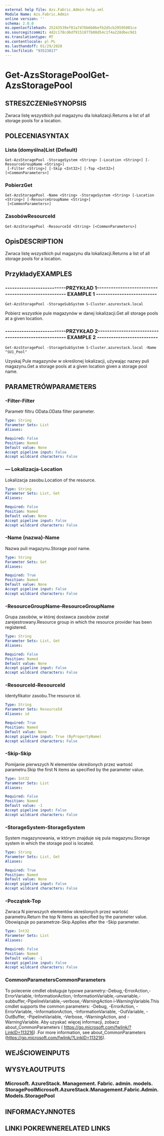 ```yaml
---
external help file: Azs.Fabric.Admin-help.xml
Module Name: Azs.Fabric.Admin
online version: ''
schema: 2.0.0
ms.openlocfilehash: 25243539ef01a7476b6b0befb2d5cb29595001ce
ms.sourcegitcommit: 4d2c178cd6df9151877b08d54c1f4a228dbec9d1
ms.translationtype: MT
ms.contentlocale: pl-PL
ms.lasthandoff: 01/29/2020
ms.locfileid: "93523817"
---
```

# <span data-ttu-id="4e3bb-101">Get-AzsStoragePool</span><span class="sxs-lookup"><span data-stu-id="4e3bb-101">Get-AzsStoragePool</span></span>

## <span data-ttu-id="4e3bb-102">STRESZCZENIe</span><span class="sxs-lookup"><span data-stu-id="4e3bb-102">SYNOPSIS</span></span>
<span data-ttu-id="4e3bb-103">Zwraca listę wszystkich pul magazynu dla lokalizacji.</span><span class="sxs-lookup"><span data-stu-id="4e3bb-103">Returns a list of all storage pools for a location.</span></span>

## <span data-ttu-id="4e3bb-104">POLECENIA</span><span class="sxs-lookup"><span data-stu-id="4e3bb-104">SYNTAX</span></span>

### <span data-ttu-id="4e3bb-105">Lista (domyślna)</span><span class="sxs-lookup"><span data-stu-id="4e3bb-105">List (Default)</span></span>
```
Get-AzsStoragePool -StorageSystem <String> [-Location <String>] [-ResourceGroupName <String>]
 [-Filter <String>] [-Skip <Int32>] [-Top <Int32>] [<CommonParameters>]
```

### <span data-ttu-id="4e3bb-106">Pobierz</span><span class="sxs-lookup"><span data-stu-id="4e3bb-106">Get</span></span>
```
Get-AzsStoragePool -Name <String> -StorageSystem <String> [-Location <String>] [-ResourceGroupName <String>]
 [<CommonParameters>]
```

### <span data-ttu-id="4e3bb-107">Zasobów</span><span class="sxs-lookup"><span data-stu-id="4e3bb-107">ResourceId</span></span>
```
Get-AzsStoragePool -ResourceId <String> [<CommonParameters>]
```

## <span data-ttu-id="4e3bb-108">Opis</span><span class="sxs-lookup"><span data-stu-id="4e3bb-108">DESCRIPTION</span></span>
<span data-ttu-id="4e3bb-109">Zwraca listę wszystkich pul magazynu dla lokalizacji.</span><span class="sxs-lookup"><span data-stu-id="4e3bb-109">Returns a list of all storage pools for a location.</span></span>

## <span data-ttu-id="4e3bb-110">Przykłady</span><span class="sxs-lookup"><span data-stu-id="4e3bb-110">EXAMPLES</span></span>

### <span data-ttu-id="4e3bb-111">--------------------------PRZYKŁAD 1--------------------------</span><span class="sxs-lookup"><span data-stu-id="4e3bb-111">-------------------------- EXAMPLE 1 --------------------------</span></span>
```
Get-AzsStoragePool -StorageSubSystem S-Cluster.azurestack.local
```

<span data-ttu-id="4e3bb-112">Pobierz wszystkie pule magazynów w danej lokalizacji.</span><span class="sxs-lookup"><span data-stu-id="4e3bb-112">Get all storage pools at a given location.</span></span>

### <span data-ttu-id="4e3bb-113">--------------------------PRZYKŁAD 2--------------------------</span><span class="sxs-lookup"><span data-stu-id="4e3bb-113">-------------------------- EXAMPLE 2 --------------------------</span></span>
```
Get-AzsStoragePool -StorageSubSystem S-Cluster.azurestack.local -Name "SU1_Pool"
```

<span data-ttu-id="4e3bb-114">Uzyskaj Pule magazynów w określonej lokalizacji, używając nazwy puli magazynu.</span><span class="sxs-lookup"><span data-stu-id="4e3bb-114">Get a storage pools at a given location given a storage pool name.</span></span>

## <span data-ttu-id="4e3bb-115">PARAMETRÓW</span><span class="sxs-lookup"><span data-stu-id="4e3bb-115">PARAMETERS</span></span>

### <span data-ttu-id="4e3bb-116">-Filter</span><span class="sxs-lookup"><span data-stu-id="4e3bb-116">-Filter</span></span>
<span data-ttu-id="4e3bb-117">Parametr filtru OData.</span><span class="sxs-lookup"><span data-stu-id="4e3bb-117">OData filter parameter.</span></span>

```yaml
Type: String
Parameter Sets: List
Aliases: 

Required: False
Position: Named
Default value: None
Accept pipeline input: False
Accept wildcard characters: False
```

### <span data-ttu-id="4e3bb-118">— Lokalizacja</span><span class="sxs-lookup"><span data-stu-id="4e3bb-118">-Location</span></span>
<span data-ttu-id="4e3bb-119">Lokalizacja zasobu.</span><span class="sxs-lookup"><span data-stu-id="4e3bb-119">Location of the resource.</span></span>

```yaml
Type: String
Parameter Sets: List, Get
Aliases: 

Required: False
Position: Named
Default value: None
Accept pipeline input: False
Accept wildcard characters: False
```

### <span data-ttu-id="4e3bb-120">-Name (nazwa)</span><span class="sxs-lookup"><span data-stu-id="4e3bb-120">-Name</span></span>
<span data-ttu-id="4e3bb-121">Nazwa puli magazynu.</span><span class="sxs-lookup"><span data-stu-id="4e3bb-121">Storage pool name.</span></span>

```yaml
Type: String
Parameter Sets: Get
Aliases: 

Required: True
Position: Named
Default value: None
Accept pipeline input: False
Accept wildcard characters: False
```

### <span data-ttu-id="4e3bb-122">-ResourceGroupName</span><span class="sxs-lookup"><span data-stu-id="4e3bb-122">-ResourceGroupName</span></span>
<span data-ttu-id="4e3bb-123">Grupa zasobów, w której dostawca zasobów został zarejestrowany.</span><span class="sxs-lookup"><span data-stu-id="4e3bb-123">Resource group in which the resource provider has been registered.</span></span>

```yaml
Type: String
Parameter Sets: List, Get
Aliases: 

Required: False
Position: Named
Default value: None
Accept pipeline input: False
Accept wildcard characters: False
```

### <span data-ttu-id="4e3bb-124">-ResourceId</span><span class="sxs-lookup"><span data-stu-id="4e3bb-124">-ResourceId</span></span>
<span data-ttu-id="4e3bb-125">Identyfikator zasobu.</span><span class="sxs-lookup"><span data-stu-id="4e3bb-125">The resource id.</span></span>

```yaml
Type: String
Parameter Sets: ResourceId
Aliases: id

Required: True
Position: Named
Default value: None
Accept pipeline input: True (ByPropertyName)
Accept wildcard characters: False
```

### <span data-ttu-id="4e3bb-126">-Skip</span><span class="sxs-lookup"><span data-stu-id="4e3bb-126">-Skip</span></span>
<span data-ttu-id="4e3bb-127">Pomijanie pierwszych N elementów określonych przez wartość parametru.</span><span class="sxs-lookup"><span data-stu-id="4e3bb-127">Skip the first N items as specified by the parameter value.</span></span>

```yaml
Type: Int32
Parameter Sets: List
Aliases: 

Required: False
Position: Named
Default value: -1
Accept pipeline input: False
Accept wildcard characters: False
```

### <span data-ttu-id="4e3bb-128">-StorageSystem</span><span class="sxs-lookup"><span data-stu-id="4e3bb-128">-StorageSystem</span></span>
<span data-ttu-id="4e3bb-129">System magazynowania, w którym znajduje się pula magazynu.</span><span class="sxs-lookup"><span data-stu-id="4e3bb-129">Storage system in which the storage pool is located.</span></span>

```yaml
Type: String
Parameter Sets: List, Get
Aliases: 

Required: True
Position: Named
Default value: None
Accept pipeline input: False
Accept wildcard characters: False
```

### <span data-ttu-id="4e3bb-130">-Początek</span><span class="sxs-lookup"><span data-stu-id="4e3bb-130">-Top</span></span>
<span data-ttu-id="4e3bb-131">Zwraca N pierwszych elementów określonych przez wartość parametru.</span><span class="sxs-lookup"><span data-stu-id="4e3bb-131">Return the top N items as specified by the parameter value.</span></span>
<span data-ttu-id="4e3bb-132">Obowiązuje po parametrze-Skip.</span><span class="sxs-lookup"><span data-stu-id="4e3bb-132">Applies after the -Skip parameter.</span></span>

```yaml
Type: Int32
Parameter Sets: List
Aliases: 

Required: False
Position: Named
Default value: -1
Accept pipeline input: False
Accept wildcard characters: False
```

### <span data-ttu-id="4e3bb-133">CommonParameters</span><span class="sxs-lookup"><span data-stu-id="4e3bb-133">CommonParameters</span></span>
<span data-ttu-id="4e3bb-134">To polecenie cmdlet obsługuje typowe parametry:-Debug,-ErrorAction,-ErrorVariable,-InformationAction,-InformationVariable,-unvariable,-subbuffer,-PipelineVariable,-verbose,-WarningAction i-WarningVariable.</span><span class="sxs-lookup"><span data-stu-id="4e3bb-134">This cmdlet supports the common parameters: -Debug, -ErrorAction, -ErrorVariable, -InformationAction, -InformationVariable, -OutVariable, -OutBuffer, -PipelineVariable, -Verbose, -WarningAction, and -WarningVariable.</span></span> <span data-ttu-id="4e3bb-135">Aby uzyskać więcej informacji, zobacz about_CommonParameters ( https://go.microsoft.com/fwlink/?LinkID=113216) .</span><span class="sxs-lookup"><span data-stu-id="4e3bb-135">For more information, see about_CommonParameters (https://go.microsoft.com/fwlink/?LinkID=113216).</span></span>

## <span data-ttu-id="4e3bb-136">WEJŚCIOWE</span><span class="sxs-lookup"><span data-stu-id="4e3bb-136">INPUTS</span></span>

## <span data-ttu-id="4e3bb-137">WYSYŁA</span><span class="sxs-lookup"><span data-stu-id="4e3bb-137">OUTPUTS</span></span>

### <span data-ttu-id="4e3bb-138">Microsoft. AzureStack. Management. Fabric. admin. models. StoragePool</span><span class="sxs-lookup"><span data-stu-id="4e3bb-138">Microsoft.AzureStack.Management.Fabric.Admin.Models.StoragePool</span></span>

## <span data-ttu-id="4e3bb-139">INFORMACYJN</span><span class="sxs-lookup"><span data-stu-id="4e3bb-139">NOTES</span></span>

## <span data-ttu-id="4e3bb-140">LINKI POKREWNE</span><span class="sxs-lookup"><span data-stu-id="4e3bb-140">RELATED LINKS</span></span>

